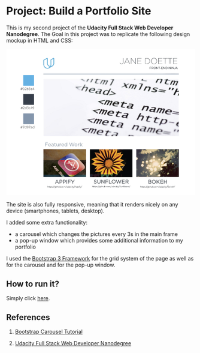 # Project: Build a Portfolio Site

This is my second project of the **Udacity Full Stack Web Developer Nanodegree**. The Goal in this project was to replicate the following design mockup in HTML and CSS:

![Design Mockup](images/DesignMockup.png)

The site is also fully responsive, meaning that it renders nicely on any device (smartphones, tablets, desktop).

I added some extra functionality:
- a carousel which changes the pictures every 3s in the main frame
- a pop-up window which provides some additional information to my portfolio

I used the [Bootstrap 3 Framework](http://getbootstrap.com) for the grid system of the page as well as for the carousel and for the pop-up window.

## How to run it?
Simply click [here](http://htmlpreview.github.io/?https://github.com/dirkkalmbach/Portfolio-Project/blob/master/index.html).


## References

1. [Bootstrap Carousel Tutorial](https://bootstrapbay.com/blog/bootstrap-3-carousel-tutorial/)

2. [Udacity Full Stack Web Developer Nanodegree](https://www.udacity.com/course/full-stack-web-developer-nanodegree--nd004)